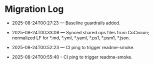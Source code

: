 <!-- status: stub; target: 150+ words -->
<!-- status: stub; target: 150+ words -->
<!-- status: stub; target: 150+ words -->
<!-- status: stub; target: 150+ words -->
<!-- status: stub; target: 150+ words -->
<!-- status: stub; target: 150+ words -->
# Migration Log

- 2025-08-24T00:27:23 — Baseline guardrails added.


- 2025-08-24T00:33:08 — Synced shared ops files from CoCivium; normalized LF for *.md, *.yml, *.yaml, *.ps1, *.psm1, *.json.
- 2025-08-24T00:52:23 — CI ping to trigger readme-smoke.
- 2025-08-24T00:55:40 - CI ping to trigger readme-smoke.







